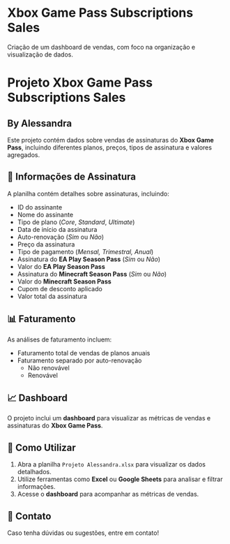 # Xbox Game Pass Subscriptions Sales
Criação de um dashboard de vendas, com foco na organização e visualização de dados.
# Projeto Xbox Game Pass Subscriptions Sales
## By Alessandra

Este projeto contém dados sobre vendas de assinaturas do **Xbox Game Pass**, incluindo diferentes planos, preços, tipos de assinatura e valores agregados.



## 📄 Informações de Assinatura
A planilha contém detalhes sobre assinaturas, incluindo:
- ID do assinante
- Nome do assinante
- Tipo de plano (_Core_, _Standard_, _Ultimate_)
- Data de início da assinatura
- Auto-renovação (_Sim_ ou _Não_)
- Preço da assinatura
- Tipo de pagamento (_Mensal, Trimestral, Anual_)
- Assinatura do **EA Play Season Pass** (_Sim_ ou _Não_)
- Valor do **EA Play Season Pass**
- Assinatura do **Minecraft Season Pass** (_Sim_ ou _Não_)
- Valor do **Minecraft Season Pass**
- Cupom de desconto aplicado
- Valor total da assinatura

## 📊 Faturamento
As análises de faturamento incluem:
- Faturamento total de vendas de planos anuais
- Faturamento separado por auto-renovação
  - Não renovável
  - Renovável


## 📈 Dashboard
O projeto inclui um **dashboard** para visualizar as métricas de vendas e assinaturas do **Xbox Game Pass**.

## 📌 Como Utilizar
1. Abra a planilha `Projeto Alessandra.xlsx` para visualizar os dados detalhados.
2. Utilize ferramentas como **Excel** ou **Google Sheets** para analisar e filtrar informações.
3. Acesse o **dashboard** para acompanhar as métricas de vendas.

## 📝 Contato
Caso tenha dúvidas ou sugestões, entre em contato!

